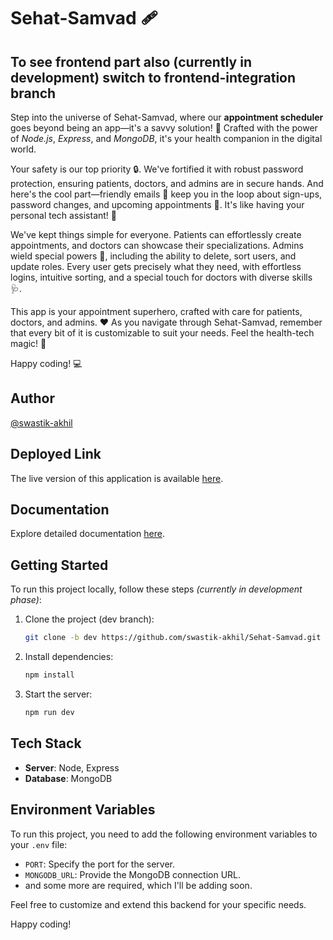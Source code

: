 # Sehat-Samvad 🩹 
## To see frontend part also (currently in development) switch to frontend-integration branch

Step into the universe of Sehat-Samvad, where our **appointment scheduler** goes beyond being an app—it's a savvy solution! 🚀 Crafted with the power of *Node.js*, *Express*, and *MongoDB*, it's your health companion in the digital world.

Your safety is our top priority 🔒. We've fortified it with robust password protection, ensuring patients, doctors, and admins are in secure hands. And here's the cool part—friendly emails 📧 keep you in the loop about sign-ups, password changes, and upcoming appointments 📅. It's like having your personal tech assistant! 🤖

We've kept things simple for everyone. Patients can effortlessly create appointments, and doctors can showcase their specializations. Admins wield special powers 👑, including the ability to delete, sort users, and update roles. Every user gets precisely what they need, with effortless logins, intuitive sorting, and a special touch for doctors with diverse skills 🩺.

This app is your appointment superhero, crafted with care for patients, doctors, and admins. ❤️ As you navigate through Sehat-Samvad, remember that every bit of it is customizable to suit your needs. Feel the health-tech magic! 🌟

Happy coding! 💻







## Author

[@swastik-akhil](https://github.com/swastik-akhil)

## Deployed Link

The live version of this application is available [here](https://sehat-samvad.onrender.com).

## Documentation

Explore detailed documentation [here](https://documenter.getpostman.com/view/29198187/2s9YRDzAVn).

## Getting Started

To run this project locally, follow these steps
*(currently in development phase)*:

1. Clone the project (dev branch):

    ```bash
    git clone -b dev https://github.com/swastik-akhil/Sehat-Samvad.git
    ```

2. Install dependencies:

    ```bash
    npm install
    ```

3. Start the server:

    ```bash
    npm run dev
    ```

## Tech Stack

- **Server**: Node, Express
- **Database**: MongoDB

## Environment Variables

To run this project, you need to add the following environment variables to your `.env` file:

- `PORT`: Specify the port for the server.
- `MONGODB_URL`: Provide the MongoDB connection URL.
- and some more are required, which I'll be adding soon.
  

Feel free to customize and extend this backend for your specific needs.

Happy coding!

